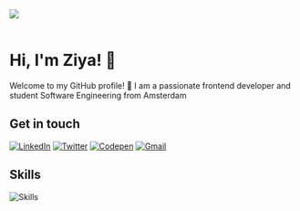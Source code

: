 <div>
<img align="center" src="https://i.imgur.com/4ASafy0.png">
</div>

<br>

# Hi, I'm Ziya! 👋

Welcome to my GitHub profile! 🌟
I am a passionate frontend developer and student Software Engineering from Amsterdam

## Get in touch
[![LinkedIn](https://skillicons.dev/icons?i=linkedin)](https://www.linkedin.com/in/ziyasensoy)
[![Twitter](https://skillicons.dev/icons?i=twitter)](https://x.com/ziyasensoy)
[![Codepen](https://skillicons.dev/icons?i=codepen)](https://codepen.com/ziyasensoy)
[![Gmail](https://skillicons.dev/icons?i=gmail)](mailto:zcsensoy@gmail.com)

## Skills
![Skills](https://skillicons.dev/icons?i=js,react,html,css,bootstrap,tailwind,sass,wordpress,mysql,git,figma)


